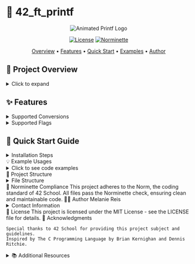 # 🌟 42_ft_printf

<div align="center">
   
![Animated Printf Logo](https://media.giphy.com/media/3o7buirY5p1u8S9Y5e/giphy.gif)

[![License](https://img.shields.io/badge/license-MIT-blue.svg)](LICENSE)
[![Norminette](https://img.shields.io/badge/norminette-passing-brightgreen.svg)](https://github.com/42School/norminette)

[Overview](#-project-overview) •
[Features](#-features) •
[Quick Start](#-quick-start-guide) •
[Examples](#-example-usages) •
[Author](#-author)

</div>

## 📖 Project Overview

<details>
<summary>Click to expand</summary>

**ft_printf** is a custom implementation of the `printf` function, a fundamental project in the **42 School** curriculum. This project is designed to recreate the functionality of the standard C library's `printf` function, allowing you to deepen your understanding of:

- Variadic functions
- String formatting
- Output handling

</details>

## ✨ Features

<details>
<summary>Supported Conversions</summary>

| Conversion | Description                               |
|------------|-------------------------------------------|
| `%c`      | Character                                  |
| `%s`      | String                                     |
| `%p`      | Pointer address                            |
| `%d` / `%i` | Signed decimal integer                     |
| `%u`      | Unsigned decimal integer                   |
| `%x` / `%X` | Unsigned hexadecimal integer (lowercase and uppercase) |
| `%%`      | Percent sign                              |

</details>

<details>
<summary>Supported Flags</summary>

- **`-`**: Left-justify within the given field width
- **`0`**: Left-pads the number with zeroes instead of spaces
- **`.`**: Precision specification
- **`*`**: The width or precision is specified in the next argument

</details>

## 🚀 Quick Start Guide

<details>
<summary>Installation Steps</summary>

1. **Clone the repository:**
   ```bash
   git clone https://github.com/yourusername/ft_printf.git

2. Navigate into the directory:

    bash
    cd ft_printf

3. Compile the library:

bash
make

4. Include the header in your C file:

#include "ft_printf.h"

5. Compile your program with the library:

bash
gcc your_program.c libftprintf.a

6. Use ft_printf in your code:

ft_printf("Hello, %s! The answer is %d.\n", "world", 42);

</details>
💡 Example Usages
<details> <summary>Click to see code examples</summary>

c
ft_printf("Character: %c\n", 'A');
ft_printf("String: %s\n", "Hello, world!");
ft_printf("Pointer: %p\n", (void *)0x12345678);
ft_printf("Integer: %d\n", 42);
ft_printf("Unsigned: %u\n", 4294967295);
ft_printf("Hexadecimal (lowercase): %x\n", 255);
ft_printf("Hexadecimal (uppercase): %X\n", 255);
ft_printf("Percentage: %%\n");

</details>
📁 Project Structure
<details> <summary>File Structure</summary>

text
.
├── ft_printf.c          # Main function implementation
├── ft_printf.h          # Header file with function prototypes
├── utils/               # Folder containing utility functions
└── Makefile             # Compilation rules

</details>
📏 Norminette Compliance
This project adheres to the Norm, the coding standard of 42 School. All files pass the Norminette check, ensuring clean and maintainable code.
👩‍💻 Author
Melanie Reis <details> <summary>Contact Information</summary>

    GitHub: @YourGitHubUsername
    LinkedIn: Melanie Reis

</details>
📄 License
This project is licensed under the MIT License - see the LICENSE file for details.
🙏 Acknowledgments

    Special thanks to 42 School for providing this project subject and guidelines.
    Inspired by The C Programming Language by Brian Kernighan and Dennis Ritchie.

<details> <summary>📚 Additional Resources</summary>

    C Programming Language Reference
    42 School Official Website
    Understanding Variadic Functions in C

</details>

